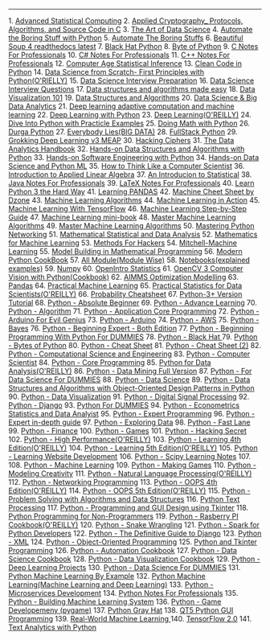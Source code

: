 <hr>
1. <a href='https://drive.google.com/file/d/1dC5XeQxu1jNzZtVdACPYJOq9yc07MDY7/view?usp=sharing'>Advanced Statistical Computing</a>
2. <a href='https://drive.google.com/file/d/1i_EfRe0lc6Mq_3DWgPn6WZ7FPxh06eKG/view?usp=sharing'>Applied Cryptography_ Protocols, Algorithms, and Source Code in C</a>
3. <a href='https://drive.google.com/file/d/1ZYvdtxL3qNv49OQ7xQ_rmW6B9M6obHbw/view?usp=sharing'>The Art of Data Science</a>
4. <a href='https://drive.google.com/file/d/1vFTrxL_MqTIkygzkSiKizBX4UK3TMfSO/view?usp=sharing'>Automate the Boring Stuff with Python</a>
5. <a href='https://drive.google.com/file/d/1dQgDZ2Qy_NFYLgmssPaZRqbGgrdtX0It/view?usp=sharing'>Automate The Boring Stuffs</a>
6. <a href='https://drive.google.com/file/d/16ogFMRqwIF7FgkncQqnxvWQxv7yXd7Kp/view?usp=sharing'>Beautiful Soup 4 readthedocs latest</a>
7. <a href='https://drive.google.com/file/d/1QRrv8ZqshDyqzO2cX_cOvKpccP7BbrkL/view?usp=sharing'>Black Hat Python</a>
8. <a href='https://drive.google.com/file/d/1rK1-_t-DFYatuRryefb4Zj4XAO50Za2I/view?usp=sharing'>Byte of Python</a>
9. <a href='https://drive.google.com/file/d/12iof3tBTAty2RWeWndI7Jp2__FObGLFg/view?usp=sharing'>C Notes For Professionals</a>
10. <a href='https://drive.google.com/file/d/1BqSWDt-tY84WPb_zz-JOpwBy0dMBV94V/view?usp=sharing'>C# Notes For Professionals</a>
11. <a href='https://drive.google.com/file/d/1F3y97ohen8G30Lj8dXnQtoBzeGlFYAT_/view?usp=sharing'>C++ Notes For Professionals</a>
12. <a href='https://drive.google.com/file/d/1hUaHT1VvJQZfSUCokqtZLNllJh8WnEQZ/view?usp=sharing'>Computer Age Statistical Inference</a>
13. <a href='https://drive.google.com/file/d/1r_Km64FlflipNexHE5uZN_GcCpZaP2db/view?usp=sharing'>Clean Code in Python</a>
14. <a href='https://drive.google.com/file/d/10eNhFfqoP1hWMudS0E6bJ3nbVu0rSuZ1/view?usp=sharing'>Data Science from Scratch- First Principles with Python(O'RIELLY)</a>
15. <a href='https://drive.google.com/file/d/1VZr2zYQzrLQpp1GOWHOXaJD1jDuV_rqR/view?usp=sharing'>Data Science Interview Preparation</a>
16. <a href='https://drive.google.com/file/d/14h9-v7p6lzIEtAjno0Yni1iPfWI-D2c9/view?usp=sharing'>Data Science Interview Questions</a>
17. <a href='https://drive.google.com/file/d/1qWwrjQIM9J89QC8aaWwI2ChKi_HFl15R/view?usp=sharing'>Data structures and algorithms made easy</a>
18. <a href='https://drive.google.com/file/d/1GfY_8ibKV7MAwyy6cHL5lpGiXMo1SDfq/view?usp=sharing'>Data Visualization 101</a>
19. <a href='https://drive.google.com/file/d/1y1YDTRz63LrWq15KXYdiJ01SDiLCJRAX/view?usp=sharing'>Data Structures and Algorithms</a>
20. <a href='https://drive.google.com/file/d/1qYRZbM10O2s0kmBuVlicWhRc9RIgXb6k/view?usp=sharing'>Data Science & Big Data Analytics</a>
21. <a href='https://drive.google.com/file/d/1xzA3LmGevG_sDm41nQ-37_iJb5mS11Nf/view?usp=sharing'>Deep learning adaptive computation and machine learning</a>
22. <a href='https://drive.google.com/file/d/19FVHZKE1Pna0UqTABJ-2DleyGFdmR2V-/view?usp=sharing'>Deep Learning with Python</a>
23. <a href='https://drive.google.com/file/d/1WxoSkzqcNHP5FNABoOv4o6zhB-dMB9hs/view?usp=sharing'>Deep Learning(O'REILLY)</a>
24. <a href='https://drive.google.com/file/d/1F-FTY-VTldUul7DhENjUWxP3UMzCJk3m/view?usp=sharing'>Dive Into Python with Practicle Examples</a>
25. <a href='https://drive.google.com/file/d/1Hf-fKzrQkrsSvXsJNw8-_qG5l5wRTmuC/view?usp=sharing'>Doing Math with Python</a>
26. <a href='https://drive.google.com/file/d/1xayVv19r4814gbQkzy96S1_5W1V1OSRi/view?usp=sharing'>Durga Python</a>
27. <a href='https://drive.google.com/file/d/13KKhs3ukcFEhXOtf3se6CkXN1yvouYLh/view?usp=sharing'>Everybody Lies(BIG DATA)</a>
28. <a href='https://drive.google.com/file/d/1Nlyl7CEVnm_DuGhSkAOVcS5Ur1k3tp9F/view?usp=sharing'>FullStack Python</a>
29. <a href='https://drive.google.com/file/d/1AWjT98ZBm7Bx08WViNj_W8M6FlmpKoR8/view?usp=sharing'>Grokking Deep Learning v3 MEAP</a>
30. <a href='https://drive.google.com/file/d/1CMxlZeo9Ruj66r6A8axWUSuVqtXMrPgE/view?usp=sharing'>Hacking Ciphers</a>
31. <a href='https://drive.google.com/file/d/1_AgIvDzPcCbTR8al2_ah8rscaf7f1Dqk/view?usp=sharing'>The Data Analytics Handbook</a>
32. <a href='https://drive.google.com/file/d/1FvjnRAEw2x9YLxyAXrJrE7JUZiuTRpKO/view?usp=sharing'>Hands-on Data Structures and Algorithms with Python</a>
33. <a href='https://drive.google.com/file/d/1_7v1taRKETa1CWUOMBsRStZGQE3YEKQi/view?usp=sharing'>Hands-on Software Engineering with Python</a>
34. <a href='https://drive.google.com/file/d/1Bn4o2c--OjqZwflIrXgzhVhN7xHBDt4r/view?usp=sharing'>Hands-on Data Science and Python ML</a>
35. <a href='https://drive.google.com/file/d/1yVLIG-DKQfkkh1G6Wi8TdgmAWmadZjg7/view?usp=sharing'>How to Think Like a Computer Scientist</a>
36. <a href='https://drive.google.com/file/d/1ytxjooPAC2RE9IJk0K-uxmx6NWTCcBoR/view'>Introduction to Applied Linear Algebra</a>
37. <a href='https://drive.google.com/file/d/1rMNbmyc-fD5J7_Xjadrnn8o0gay7fKP7/view?usp=sharing'>An Introducion to Statistical</a>
38. <a href='https://drive.google.com/file/d/1WlaFtfQh7ouOzrx78DBjxc3tNLontGkR/view?usp=sharing'>Java Notes For Professionals</a>
39. <a href='https://drive.google.com/file/d/10wHz8fN1AIArG2tQLDF5yy1su3ZTbtcU/view?usp=sharing'>LaTeX Notes For Professionals</a>
40. <a href='https://drive.google.com/file/d/1aBCFyHsUdAutKqTeIrUuT6dwRwiOfBZr/view?usp=sharing'>Learn Python 3 the Hard Way</a>
41. <a href='https://drive.google.com/file/d/1d3aQo-qA8L0Th1JgL8yMq0Aj35KMcgDy/view?usp=sharing'>Learning PANDAS</a>
42. <a href='https://drive.google.com/file/d/1b619KilH87wPvQb80J_J2XFPC5lbOuEv/view?usp=sharing'>Machine Cheet Sheet by Dzone</a>
43. <a href='https://drive.google.com/file/d/1Po7H_QhBOd0FDxT743bQTqdtsM_-jUl1/view?usp=sharing'>Machine Learning Algorithms</a>
44. <a href='https://drive.google.com/file/d/12BCj1ZDgBgD5qU_1QsgrvbfmkSKvVRoL/view?usp=sharing'>Machine Learning in Action</a>
45. <a href='https://drive.google.com/file/d/1EEW9UixbQjtn7_4_C3XCDW6uX1AqYFu6/view?usp=sharing'>Machine Learning With TensorFlow</a>
46. <a href='https://drive.google.com/file/d/1UMRGWw_EmKMfAnlkNYtxr8JD_j30HKRq/view?usp=sharing'>Machine Learning Step-by-Step Guide</a>
47. <a href='https://drive.google.com/file/d/14MkUXXtYd8yWUJPwAG7y8f4bblWbN10X/view?usp=sharing'>Machine Learning mini-book</a>
48. <a href='https://drive.google.com/file/d/1vT-MJBXZEzcJjaceSex0ZJwDksto_YAh/view?usp=sharing'>Master Machine Learning Algorithms</a>
49. <a href='https://drive.google.com/file/d/1TKV8UUdqMTDwgBy8HC3nZUM3uTEvbxcT/view?usp=sharing'>Master Machine Learning Algorithms</a>
50. <a href='https://drive.google.com/file/d/1bL0TO8WsisbjDpByGo8JRMqSrfFUQ_2U/view?usp=sharing'>Mastering Python Networking</a>
51. <a href='https://drive.google.com/file/d/1TfbkyNIGrBKhHGrJAprfMRGOIDEpjoA8/view?usp=sharing'>Mathematical Statistical and Data Analysis</a>
52. <a href='https://drive.google.com/file/d/14KgA1MAnaxkdxU-pQpxNDPxJwo7sAZ8l/view?usp=sharing'>Mathematics for Machine Learning</a>
53. <a href='https://drive.google.com/file/d/1WiWeJUbhDLOrJXIgjUGXUcfybyc3CZN-/view?usp=sharing'>Methods For Hackers</a>
54. <a href='https://drive.google.com/file/d/1oflCLdi4xND3VTrOMvaSVPXJGuAWCDmz/view?usp=sharing'>Mitchell-Machine Learning</a>
55. <a href='https://drive.google.com/file/d/1bfozYKVT2ihNvvTKIvRFJAJARR0or2AX/view?usp=sharing'>Model Building in Mathematical Programming</a>
56. <a href='https://drive.google.com/file/d/1opRay-6Fb-eqwoLiGBFohOBGpSxKpnGI/view?usp=sharing'>Modern Python CookBook</a>
57. <a href='https://drive.google.com/file/d/1T3KuWJmRtoxyCntO9ShcrV2TRxa3gLEI/view?usp=sharing'>All Module(Module Wise)</a> 
58. <a href='https://drive.google.com/file/d/1HmztDNuHUMhC_nQ5HKwQynHq-GnzHH9R/view?usp=sharing'>Notebooks(explained examples)</a>
59. <a href='https://drive.google.com/file/d/1H5GitGUCbiJQkHBaaOJYT9Eripk6OyWl/view?usp=sharing'>Numpy</a>
60. <a href='https://drive.google.com/file/d/1AsCmH_fWT3Mx4RQJKzTgh2CpbnTKQ0J9/view?usp=sharing'>OpenIntro Statistics</a>
61. <a href='https://drive.google.com/file/d/1clke-bwlB6iU9ApPbSKkS9AaI_WzuDmS/view?usp=sharing'>OpenCV 3 Computer Vision with Python(Cookbook)</a>
62. <a href='https://drive.google.com/file/d/1hTh44A4AbVfBzxgVf9jY76b4kN1WbQG1/view?usp=sharing'>AIMMS Optimization Modelling</a>
63. <a href='https://drive.google.com/file/d/1Zs9msRS_jKnkWPJVlYV5ixuTBMDlS-Zu/view?usp=sharing'>Pandas</a>
64. <a href='https://drive.google.com/file/d/13xrTQTB5UymKtdeLhNzKvV1Nx9WVYpdx/view?usp=sharing'>Practical Machine Learning</a>
65. <a href='https://drive.google.com/file/d/18q6vtIVGVxHI9n5EOAKnYpffLYbigSSM/view?usp=sharing'>Practical Statistics for Data Scientists(O'REILLY)</a>
66. <a href='https://drive.google.com/file/d/1UJUEYdq8ENwzD-f3ZhYogIW3lq7Z7vRy/view?usp=sharing'>Probability Cheatsheet</a>
67. <a href='https://drive.google.com/file/d/1rNnSSbicZct1xjCPqGdC4NMeNe3e16Wa/view?usp=sharing'>Python-3+ Version Tutorial</a>
68. <a href='https://drive.google.com/file/d/1_kFgceOCLyz3e_uNiQFTMQuqCkxvr_88/view?usp=sharing'>Python - Absolute Beginner</a>
69. <a href='https://drive.google.com/file/d/1NxiLYrk3xuu1XINZnX7cIwGUWdMiauBn/view?usp=sharing'>Python - Advance Learning</a>
70. <a href='https://drive.google.com/file/d/18aZYjXX37tlH9047QbBQ68159czaVcLP/view?usp=sharing'>Python - Algorithm</a>
71. <a href='https://drive.google.com/file/d/1G-OfB8tvwG-WMyNQuCRqPyprAeMVxTpw/view?usp=sharing'>Python - Application Core Programming</a>
72. <a href='https://drive.google.com/file/d/1hdBv-lDwiF0H9EGraXCBkXJAyZG4AInR/view?usp=sharing'>Python - Arduino For Evil Genius</a>
73. <a href='https://drive.google.com/file/d/1OGcq5liXgWSrbA0DPz6_V_IJwL3gsLno/view?usp=sharing'>Python - Arduino</a>
74. <a href='https://drive.google.com/file/d/1qHobTFYoNld3TH2O_W1JFdCCL-ygPqqI/view?usp=sharing'>Python - AWS</a>
75. <a href='https://drive.google.com/file/d/1vKuCxZwEe3ZqGFAfwhJseKPt5r9UZMHC/view?usp=sharing'>Python - Bayes</a>
76. <a href='https://drive.google.com/file/d/1AP7EpNkeNsD_4FN10j5F6kIm55ZChlFe/view?usp=sharing'>Python - Beginning Expert - Both Edition</a>
77. <a href='https://drive.google.com/file/d/113KJ8pvpan685rAFe_cZKrtrPzhKfF65/view?usp=sharing'>Python - Beginning Programming With Python For DUMMIES</a>
78. <a href='https://drive.google.com/file/d/1T8lSk-Ogzc6in-xfJbOmJJOLJ6j1QpKh/view?usp=sharing'>Python - Black Hat </a>
79. <a href='https://drive.google.com/file/d/19rqwM5_A6TX7Br_AZRONkN6j7Yp-MbGK/view?usp=sharing'>Python - Bytes of Python</a>
80. <a href='https://drive.google.com/file/d/1_N4cjAn-lbvpfmF-70qLHV8yOWA2T59y/view?usp=sharing'>Python - Cheat Sheet</a>
81. <a href='https://drive.google.com/file/d/1B6V_iZo4cX5jxErQC59A5KI_QIv2Sfuf/view?usp=sharing'>Python - Cheat Sheet (2)</a>
82. <a href='https://drive.google.com/file/d/1Niu0guMHD6nUvmOoCjrU2hGwHtfEGPmu/view?usp=sharing'>Python - Computational Science and Engineering</a>
83. <a href='https://drive.google.com/file/d/1q5krvFfYsMHPmYmh9YgD3rPcpgS3Bt2S/view?usp=sharing'>Python - Computer Scientist</a>
84. <a href='https://drive.google.com/file/d/1JHsv_5dTVuwJxM_evljGc8XlANVBPlBW/view?usp=sharing'>Python - Core Programming</a>
85. <a href='https://drive.google.com/file/d/1pid6NVwA5v-z09PzupqgvE8XqJ3HN5Ya/view?usp=sharing'>Python for Data Analysis(O'REILLY)</a>
86. <a href='https://drive.google.com/file/d/1bSqwC6JSflpc56KaGN66OzM8PArgI_fi/view?usp=sharing'>Python - Data Mining Full Version</a>
87. <a href='https://drive.google.com/file/d/18xb9j6t9doHvJOdjgikGnbbBhVmn8jB0/view?usp=sharing'>Python - For Data Science For DUMMIES</a> 
88. <a href='https://drive.google.com/file/d/1ODDsdkeEHCIACco8aJUNXu-mB7i4Iw0i/view?usp=sharing'>Python - Data Science</a>
89. <a href='https://drive.google.com/file/d/16gq5qA5kTKN95ka-udmzaGWJwRn8sTW8/view?usp=sharing'>Python - Data Structures and Algorithms with Object-Oriented Design Patterns in Python </a>
90. <a href='https://drive.google.com/file/d/1dI-uDklvAyfEwrxIihaVqGhNll1g5tod/view?usp=sharing'>Python - Data Visualization</a>
91. <a href='https://drive.google.com/file/d/1YejoWbLkqL1QFHE6uJKg-Y4I_Zz1fGAP/view?usp=sharing'>Python - Digital Signal Processing</a>
92. <a href='https://drive.google.com/file/d/1lVSkp0tlSQQ4r7XKnCIRDJmoSBB-cY2b/view?usp=sharing'>Python - Django</a>
93. <a href='https://drive.google.com/file/d/1ymQf-AmIxBdJsQiDndY4dvEjN5zjzJnx/view?usp=sharing'>Python For DUMMIES</a>
94. <a href='https://drive.google.com/file/d/1HVEVUHZ1qRRM6NUolH_1e_cNINKmO5mI/view?usp=sharing'>Python - Econometrics Statistics and Data Analyist</a>
95. <a href='https://drive.google.com/file/d/1gydAhfGaBuSjVoLcmUw-JyzqZzm4vZIn/view?usp=sharing'>Python - Expert Programming</a> 
96. <a href='https://drive.google.com/file/d/179PHGfmx9U20F8RhVmjX7cYhAiVW6lse/view?usp=sharing'>Python - Expert in-depth guide</a> 
97. <a href='https://drive.google.com/file/d/19If-kop3l_H6B44xzvxmasWUaJ0Knr9I/view?usp=sharing'>Python - Exploring Data</a> 
98. <a href='https://drive.google.com/file/d/1tpdBpb3Nl147nXFZGDOkVgPB751MLB4h/view?usp=sharing'>Python - Fast Lane</a>
99. <a href='https://drive.google.com/file/d/1DsYPZZ-sDVulWj6HrqBodVw_hbTmWx8O/view?usp=sharing'>Python - Finance</a>
100. <a href='https://drive.google.com/file/d/1nmLXOes6czhfr7izkY9eB3wzeJmquHSZ/view?usp=sharing'>Python - Games</a>
101. <a href='https://drive.google.com/file/d/1qO9nVT8DoeI6mza2AyO8jddPjHU8XeGm/view?usp=sharing'>Python - Hacking Secret</a>
102. <a href='https://drive.google.com/file/d/1JGWUXeOP124rE8gW1CWbgUxbBWmDPTLV/view?usp=sharing'>Python - High Performance(O'REILLY)</a>
103. <a href='https://drive.google.com/file/d/1HPiyFh5BYy4vgIamnfuuqZNl0gZN06ZT/view?usp=sharing'>Python - Learning 4th Edition(O'REILLY)</a>
104. <a href='https://drive.google.com/file/d/11A7pcirW0Q0GWBEKEQfNniMnkXQWwPFB/view?usp=sharing'>Python - Learning 5th Edition(O'REILLY)</a>
105. <a href='https://drive.google.com/file/d/1B4MxKa54oyrzqeYXIKBp1VQgIMekBaLf/view?usp=sharing'>Python - Learning Website Development</a>
106. <a href='https://drive.google.com/file/d/12ARaoFcN6SFmtVGPN30uHeGpcklJDFbh/view?usp=sharing'>Python - Scipy Learning Notes</a>
107. <a href='https://drive.google.com/file/d/1SeqTNbnIiYhbUS4_tonR8a2267k7s2ds/view?usp=sharing'></a>
108. <a href='https://drive.google.com/file/d/1tURDNUlYXVG9DZ25nd0MJWmf5uV9olG6/view?usp=sharing'>Python - Machine Learning</a>
109. <a href='https://drive.google.com/file/d/12avIDZYX6-_sJ_SCMGu4RKI03uZgWI4d/view?usp=sharing'>Python - Making Games</a>
110. <a href='https://drive.google.com/file/d/1XFrO5ZA-M_98ykFqwx-gfrEsWFqlGa3S/view?usp=sharing'>Python - Modeling Creativity</a>
111. <a href='https://drive.google.com/file/d/18MU9wLQuByAi7Cy4c_CS083NenzKHwBw/view?usp=sharing'>Python - Natural Language Processing(O'REILLY)</a>
112. <a href='https://drive.google.com/file/d/1eSCFt6dqTE92-Dxngs8P1MJsOfx8CJTG/view?usp=sharing'>Python - Networking Programming</a>
113. <a href='https://drive.google.com/file/d/1HnpiPCsXnzEP6_11M0yzl0I5QEN5TYIc/view?usp=sharing'>Python - OOPS 4th Edition(O'REILLY)</a>
114. <a href='https://drive.google.com/file/d/1obzRot8wWh3Fbp6DJRPwV5r75mELuYKN/view?usp=sharing'>Python - OOPS 5th Edition(O'REILLY)</a>
115. <a href='https://drive.google.com/file/d/1oyks8DifSVcxKwW8ry2DQZTMmKi7cQ3u/view?usp=sharing'>Python - Problem Solving with Algorithms and Data Structures</a>
116. <a href='https://drive.google.com/file/d/1XI_iSI9bzAPkQwqT6ruv_OfXccbLph6M/view?usp=sharing'>Python Text Processing</a>
117. <a href='https://drive.google.com/file/d/1mdaVgrMuIr4nFnxrwT-SNRy8EOEDPX7u/view?usp=sharing'>Python - Programming and GUI Design using Tkinter</a>
118. <a href='https://drive.google.com/file/d/1o03Vo9oDNAiXAtxyRR4G_g5O-4VB00cu/view?usp=sharing'>Python Programming for Non-Programmers</a>
119. <a href='https://drive.google.com/file/d/1wIDJuRmlKLoMpb36vmcdGRX2CzuUROrx/view?usp=sharing'>Python - Rasberry PI Cookbook(O'REILLY)</a>
120. <a href='https://drive.google.com/file/d/1_bMSWud6Zd3hdbafoeugkzX2GRBoQHaK/view?usp=sharing'>Python - Snake Wrangling</a>
121. <a href='https://drive.google.com/file/d/1ZP_OjpSKVdbb2Lqj1ICEkfu7EaWvnbMj/view?usp=sharing'>Python - Spark for Python Developers</a>
122. <a href='https://drive.google.com/file/d/1bw2h-gau7JO-mrjf4SiAF2cGbRU8QYYV/view?usp=sharing'>Python - The Definitive Guide to Django</a>
123. <a href='https://drive.google.com/file/d/1OyNQ9OXbJOy12fjmkK2wKM5S2usZqtgB/view?usp=sharing'>Python - XML</a>
124. <a href='https://drive.google.com/file/d/1DXZ3Kcbwwywp4neV-n1hL6s-vrHj6Pos/view?usp=sharing'>Python -  Object-Oriented Programming</a>
125. <a href='https://drive.google.com/file/d/1eTZxlDehVWr3jDUb3ARl3qE_uVJwhnZP/view?usp=sharing'>Python and Tkinter Programming</a>
126. <a href='https://drive.google.com/file/d/18FnxKTXka-1bEyZ1g2GYWUAvLjS3-MxS/view?usp=sharing'>Python - Automation Cookbook</a>
127. <a href='https://drive.google.com/file/d/1WP_rYbCQ4Fflkwkstdc05FWlPmmPrjsn/view?usp=sharing'>Python - Data Science Cookbook</a>
128. <a href='https://drive.google.com/file/d/1Huf35HeXp6tEfribqkm86jqeaE64z_iJ/view?usp=sharing'>Python - Data Visualization Cookbook</a>
129. <a href='https://drive.google.com/file/d/16_kIbSgWwzUEt3Vv3dGqk1AGRKbzZ6x2/view?usp=sharing'>Python - Deep Learning Projects</a>
130. <a href='https://drive.google.com/file/d/1suwKqpaJWOL6PG8quuOK5TtIssXn0QQk/view?usp=sharing'>Python - Data Science For DUMMIES</a>
131. <a href='https://drive.google.com/file/d/1NfiK-Sji_Odc99cHSMN9aTUxHxxF3bQf/view?usp=sharing'>Python Machine Learning By Example</a>
132. <a href='https://drive.google.com/file/d/16mK8sayS7y_DfuB04LIFFJxpV0dUnSWG/view?usp=sharing'>Python Machine Learning(Machine Learning and Deep Learning)</a>
133. <a href='https://drive.google.com/file/d/1O4Dpp9O3CxfIPEi5vxSn4KmYMK9zVFQ2/view?usp=sharing'>Python - Microservices Development</a>
134. <a href='https://drive.google.com/file/d/1rbbkFF5eooWrEIHpPG8u9BKaJjDIi1Wr/view?usp=sharing'>Python Notes For Professionals</a>
135. <a href='https://drive.google.com/file/d/1hquNXOY0NM0ckEodYTYQE--p4bGUwvjI/view?usp=sharing'>Python - Building Machine Learning System</a>
136. <a href='https://drive.google.com/file/d/1gyNh5ZOIv_uHUfZYwx3Jx5oFCvaX9V6H/view?usp=sharing'>Python - Game Developemeny (pygame)</a>
137. <a href='https://drive.google.com/file/d/1dqtps_7LYEN8WiAVhmdFMxUUaqhwRtjY/view?usp=sharing'>Python Gray Hat</a>
138. <a href='https://drive.google.com/file/d/1nL2aMAjfpuelS_4qFXZ5Zy04WyxkkQIl/view?usp=sharing'>QT5 Python GUI Programming</a>
139. <a href='https://drive.google.com/file/d/1QhUydZRp7dUXwP1jmm9cXxmMk8yhAm78/view?usp=sharing'>Real-World Machine Learning </a>
140. <a href='https://drive.google.com/file/d/1wYnRqMNLsJWPbPVD-r4m9-YJom0ieKmU/view?usp=sharing'>TensorFlow 2.0</a>
141. <a href='https://drive.google.com/file/d/1T10UxwhaFHH7xj6h23AYFmol76GGDPtL/view?usp=sharing'>Text Analytics with Python</a>
